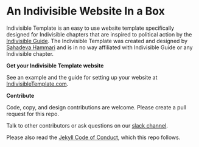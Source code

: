 # An Indivisible Website In a Box

Indivisible Template is an easy to use website template specifically designed for Indivisible chapters that are inspired to political action by the [Indivisible Guide](https://www.indivisibleguide.com/). The Indivisible Template was created and designed by [Sahadeva Hammari](http://sahadeva.com) and is in no way affiliated with Indivisible Guide or any Indivisible chapter.

**Get your Indivisible Template website**

See an example and the guide for setting up your website at [IndivisibleTemplate.com](http://indivisibletemplate.com).

**Contribute**

Code, copy, and design contributions are welcome. Please create a pull request for this repo.

Talk to other contributors or ask questions on our [slack channel](https://indivisibletemplate.slack.com).

Please also read the [Jekyll Code of Conduct](https://github.com/jekyll/jekyll/blob/master/CONDUCT.markdown), which this repo follows.
